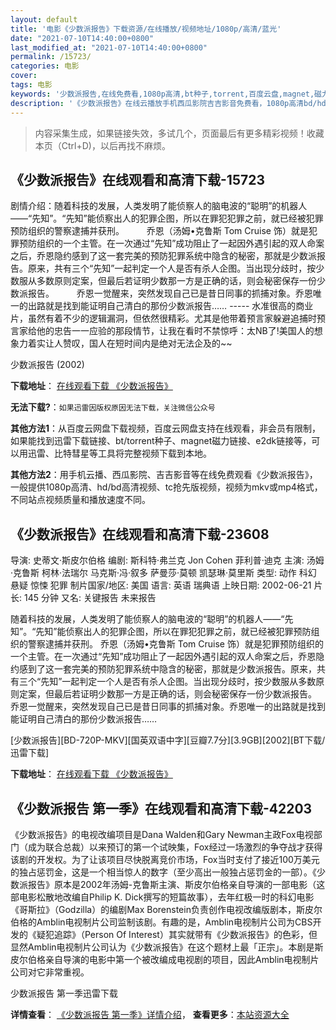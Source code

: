 ```yaml
---
layout: default
title: '电影《少数派报告》下载资源/在线播放/视频地址/1080p/高清/蓝光'
date: "2021-07-10T14:40:00+0800"
last_modified_at: "2021-07-10T14:40:00+0800"
permalink: /15723/
categories: 电影
cover:
tags: 电影
keywords: '少数派报告,在线免费看,1080p高清,bt种子,torrent,百度云盘,magnet,磁力链,迅雷下载资源'
description: '《少数派报告》在线云播放手机西瓜影院吉吉影音免费看，1080p高清bd/hd未删减完整版和tc抢先枪版，mkv/mp4格式，附带bt/torrent种子、magnet/磁力链、百度云盘、网盘资源迅雷下载链接'
---
```


>内容采集生成，如果链接失效，多试几个，页面最后有更多精彩视频！收藏本页（Ctrl+D)，以后再找不麻烦。


## 《少数派报告》在线观看和高清下载-15723

剧情介绍：随着科技的发展，人类发明了能侦察人的脑电波的“聪明”的机器人――“先知”。“先知”能侦察出人的犯罪企图，所以在罪犯犯罪之前，就已经被犯罪预防组织的警察逮捕并获刑。  　　乔恩（汤姆•克鲁斯 Tom Cruise 饰）就是犯罪预防组织的一个主管。在一次通过“先知”成功阻止了一起因外遇引起的双人命案之后，乔恩隐约感到了这一套完美的预防犯罪系统中隐含的秘密，那就是少数派报告。原来，共有三个“先知”一起判定一个人是否有杀人企图。当出现分歧时，按少数服从多数原则定案，但最后若证明少数那一方是正确的话，则会秘密保存一份少数派报告。  　　乔恩一觉醒来，突然发现自己已是昔日同事的抓捕对象。乔恩唯一的出路就是找到能证明自己清白的那份少数派报告…… ----- 水准很高的商业片，虽然有着不少的逻辑漏洞，但依然很精彩。尤其是他带着预言家躲避追捕时预言家给他的忠告一一应验的那段情节，让我在看时不禁惊呼：太NB了!美国人的想象力着实让人赞叹，国人在短时间内是绝对无法企及的~~


少数派报告 (2002)

**下载地址**： [在线观看下载 《少数派报告》](https://www.btbtdy.me/btdy/dy4458.html) 


**无法下载?**：`如果迅雷因版权原因无法下载，关注微信公众号 `

**其他方法1**：从百度云网盘下载视频，百度云网盘支持在线观看，非会员有限制，如果能找到迅雷下载链接、bt/torrent种子、magnet磁力链接、e2dk链接等，可以用迅雷、比特彗星等工具将完整视频下载到本地。

**其他方法2**：用手机云播、西瓜影院、吉吉影音等在线免费观看《少数派报告》，一般提供1080p高清、hd/bd高清视频、tc抢先版视频，视频为mkv或mp4格式，不同站点视频质量和播放速度不同。


## 《少数派报告》在线观看和高清下载-23608

导演: 史蒂文·斯皮尔伯格 编剧: 斯科特·弗兰克 Jon Cohen 菲利普·迪克 主演: 汤姆·克鲁斯 柯林·法瑞尔 马克斯·冯·叙多 萨曼莎·莫顿 凯瑟琳·莫里斯 类型: 动作 科幻 悬疑 惊悚 犯罪 制片国家/地区: 美国 语言: 英语 瑞典语 上映日期: 2002-06-21 片长: 145 分钟 又名: 关键报告 未来报告

随着科技的发展，人类发明了能侦察人的脑电波的“聪明”的机器人――“先知”。“先知”能侦察出人的犯罪企图，所以在罪犯犯罪之前，就已经被犯罪预防组织的警察逮捕并获刑。 乔恩（汤姆•克鲁斯 Tom Cruise 饰）就是犯罪预防组织的一个主管。在一次通过“先知”成功阻止了一起因外遇引起的双人命案之后，乔恩隐约感到了这一套完美的预防犯罪系统中隐含的秘密，那就是少数派报告。原来，共有三个“先知”一起判定一个人是否有杀人企图。当出现分歧时，按少数服从多数原则定案，但最后若证明少数那一方是正确的话，则会秘密保存一份少数派报告。 乔恩一觉醒来，突然发现自己已是昔日同事的抓捕对象。乔恩唯一的出路就是找到能证明自己清白的那份少数派报告……


[少数派报告][BD-720P-MKV][国英双语中字][豆瓣7.7分][3.9GB][2002][BT下载/迅雷下载]

**下载地址**： [在线观看下载 《少数派报告》](https://www.btdx8.com/torrent/minority_report_2002.html) 


## 《少数派报告 第一季》在线观看和高清下载-42203

《少数派报告》的电视改编项目是Dana Walden和Gary Newman主政Fox电视部门（成为联合总裁）以来预订的第一个试映集，Fox经过一场激烈的争夺战才获得该剧的开发权。为了让该项目尽快脱离竞价市场，Fox当时支付了接近100万美元的独占惩罚金，这是一个相当惊人的数字（至少高出一般独占惩罚金的一部）。《少数派报告》原本是2002年汤姆-克鲁斯主演、斯皮尔伯格亲自导演的一部电影（这部电影松散地改编自Philip K. Dick撰写的短篇故事），去年红极一时的科幻电影《哥斯拉》（Godzilla）的编剧Max Borenstein负责创作电视改编版剧本，斯皮尔伯格的Amblin电视制片公司监制该剧。有趣的是，Amblin电视制片公司为CBS开发的《疑犯追踪》（Person Of Interest）其实就带有《少数派报告》的色彩，但显然Amblin电视制片公司认为《少数派报告》在这个题材上最「正宗」。本剧是斯皮尔伯格亲自导演的电影中第一个被改编成电视剧的项目，因此Amblin电视制片公司对它非常重视。


少数派报告 第一季迅雷下载

**详情查看**： [《少数派报告 第一季》详情介绍](/movie/42203/)， **查看更多**：[本站资源大全](/movie/t/all/)


